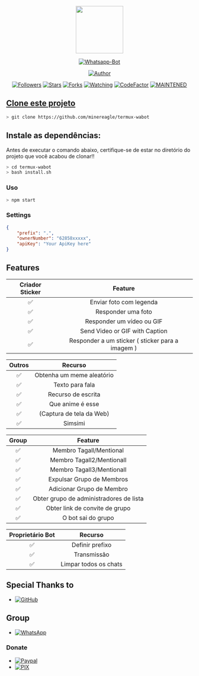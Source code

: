 <p align="center">
<img src="https://www.google.com/url?sa=i&url=https%3A%2F%2Fplayreplay.com.br%2Fdarling-in-the-franxx-episodio-16-vai-ao ar%2Famp&psig=AOvVaw0WKHwmk9wEeD1jvycvXdeo&ust=1630947648629000&source=images&cd=vfe&ved=0CAsQjRxqFwoTCKDD8dKn6PICFQAAAAAdAAAAABAa" width="128" height="128"/>
</p>
<p align="center">
<a href="#"><img title="Whatsapp-Bot" src="https://img.shields.io/badge/Termux Whatsapp Bot-green?colorA=%23ff0000&colorB=%23017e40&style=for-the-badge"></a>
</p>
<p align="center">
<a href="https://github.com/minereagle"><img title="Author" src="https://img.shields.io/badge/Author-minereagle-red.svg?style=for-the-badge&logo=github"></a>
</p>
<p align="center">
<a href="https://github.com/mhankbarbar/followers"><img title="Followers" src="https://img.shields.io/github/followers/mhankbarbar?color=blue&style=flat-square"></a>
<a href="https://github.com/minereagle/termux-wabot-main/stargazers"><img title="Stars" src="https://img.shields.io/github/stars/mhankbarbar/termux-wabot?color=red&style=flat-square"></a>
<a href="https://github.com/minereagle/termux-wabot-main/watchers"><img title="Forks" src="https://img.shields.io/github/forks/mhankbarbar/termux-wabot?color=red&style=flat-square"></a>
<a href="https://github.com/mhankbarbar/termux-wabot/watchers"><img title="Watching" src="https://img.shields.io/github/watchers/mhankbarbar/termux-wabot?label=Watchers&color=blue&style=flat-square"></a>
<a href="https://www.codefactor.io/repository/github/minereagle/termux-wabot-main"><img src="https://www.codefactor.io/repository/github/minereagle/termux-wabot/badge" alt="CodeFactor" /></a>
<a href="#"><img title="MAINTENED" src="https://img.shields.io/badge/MAINTENED-NO-blue.svg"</a>
</p>

## Clone este projeto

```bash
> git clone https://github.com/minereagle/termux-wabot
```

## Instale as dependências:
Antes de executar o comando abaixo, certifique-se de estar no diretório do projeto que 
você acabou de clonar!!

```bash
> cd termux-wabot
> bash install.sh
```

### Uso
```bash
> npm start
```

### Settings
```json
{
	"prefix": ".",
	"ownerNumber": "62858xxxxx",
	"apiKey": "Your ApiKey here"
}
```

## Features

| Criador Sticker |                Feature                          |
| :-----------: | :-----------------------------------------------: |
|       ✅       | Enviar foto com legenda                          |
|       ✅       | Responder uma foto                               |
|       ✅       | Responder um vídeo ou GIF                        |
|       ✅       | Send Video or GIF with Caption                   |
|       ✅       | Responder a um sticker ( sticker para a imagem ) |

| Outros  |                     Recurso                            |
| :------------: | :---------------------------------------------: |
|       ✅        |  Obtenha um meme aleatório                    |
|       ✅        |   Texto para fala                             |
|       ✅        |   Recurso de escrita 		         |
|       ✅        |   Que anime é esse 			         |
|       ✅        |   (Captura de tela da Web)                    |
|       ✅        |   Simsimi		                         |

| Group  |                     Feature                                  |
| :-----------: | :---------------------------------------------------: |
|       ✅        |   Membro Tagall/Mentional                          |
|       ✅        |   Membro Tagall2/Mentionall                        |
|       ✅        |   Membro Tagall3/Mentionall                        |
|       ✅        |   Expulsar Grupo de Membros                        |
|       ✅        |   Adicionar Grupo de Membro                        |
|       ✅        |   Obter grupo de administradores de lista          |
|       ✅        |   Obter link de convite de grupo                   |
|       ✅        |   O bot sai do grupo                               |

| Proprietário Bot  |                     Recurso           |
| :---------------: | :-----------------------------------: |
|       ✅         |   Definir prefixo                      |
|       ✅         |   Transmissão                          |
|       ✅         |   Limpar todos os chats                |

## Special Thanks to
* <a href="https://github.com/adiwajshing/Baileys"><img alt="GitHub" src="https://img.shields.io/badge/adiwajshing/Baileys%20-%23121011.svg?&style=for-the-badge&logo=github&logoColor=white"/></a>

## Group
* <a href="https://chat.whatsapp.com/LsKNAsYnxjGK5psmJJxjf8"><img alt="WhatsApp" src="https://img.shields.io/badge/WhatsApp%20Group-25D366?style=for-the-badge&logo=whatsapp&logoColor=white"/></a>

### Donate
* <a href="https://paypal.me/minereagleusd"><img alt="Paypal" src="https://img.shields.io/badge/PayPal-00457C?style=for-the-badge&logo=paypal&logoColor=white" /></a>
* <a href="https://nubank.com.br/pagar/1drh8y/3umH6uRa0j"><img alt="PIX" src="https://img.shields.io/badge/meu-pix-blue" /></a>
